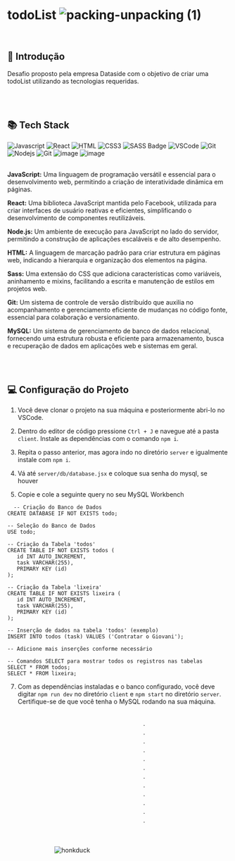 # todoList ![packing-unpacking (1)](https://github.com/giovaniavila/tododataside/assets/112128418/f3935351-8a82-491c-ae35-b383f94a4542)

<br>

## :pushpin: Introdução
Desafio proposto pela empresa Dataside com o objetivo de criar uma todoList utilizando as tecnologias requeridas.

<br>
<br>


## :books: Tech Stack 

![Javascript](https://img.shields.io/badge/Javascript-F0DB4F?style=for-the-badge&labelColor=black&logo=javascript&logoColor=F0DB4F) ![React](https://img.shields.io/badge/-React-61DBFB?style=for-the-badge&labelColor=black&logo=react&logoColor=61DBFB) ![HTML](https://img.shields.io/badge/HTML5-E34F26?style=for-the-badge&logo=html5&logoColor=white) ![CSS3](https://img.shields.io/badge/CSS3-1572B6?style=for-the-badge&logo=css3&logoColor=white) ![SASS Badge](https://img.shields.io/badge/Sass-CC6699?style=for-the-badge&logo=sass&logoColor=white) ![VSCode](https://img.shields.io/badge/Visual_Studio-0078d7?style=for-the-badge&logo=visual%20studio&logoColor=white) ![Git](https://img.shields.io/badge/Git-F05032?style=for-the-badge&logo=git&logoColor=white) ![Nodejs](https://img.shields.io/badge/Nodejs-3C873A?style=for-the-badge&labelColor=black&logo=node.js&logoColor=3C873A) ![Git](https://img.shields.io/badge/Git-F05032?style=for-the-badge&logo=git&logoColor=white) ![image](https://img.shields.io/badge/MySQL-005C84?style=for-the-badge&logo=mysql&logoColor=white)  ![image](https://img.shields.io/badge/Postman-FF6C37?style=for-the-badge&logo=Postman&logoColor=white)

<br>       
<strong>JavaScript:</strong> Uma linguagem de programação versátil e essencial para o desenvolvimento web, permitindo a criação de interatividade dinâmica em páginas.

<strong>React:</strong> Uma biblioteca JavaScript mantida pelo Facebook, utilizada para criar interfaces de usuário reativas e eficientes, simplificando o desenvolvimento de componentes reutilizáveis.

<strong>Node.js:</strong> Um ambiente de execução para JavaScript no lado do servidor, permitindo a construção de aplicações escaláveis e de alto desempenho.

<strong>HTML:</strong> A linguagem de marcação padrão para criar estrutura em páginas web, indicando a hierarquia e organização dos elementos na página.

<strong>Sass:</strong> Uma extensão do CSS que adiciona características como variáveis, aninhamento e mixins, facilitando a escrita e manutenção de estilos em projetos web.

<strong>Git:</strong> Um sistema de controle de versão distribuído que auxilia no acompanhamento e gerenciamento eficiente de mudanças no código fonte, essencial para colaboração e versionamento.

<strong>MySQL:</strong> Um sistema de gerenciamento de banco de dados relacional, fornecendo uma estrutura robusta e eficiente para armazenamento, busca e recuperação de dados em aplicações web e sistemas em geral.

<br>
<br>



## 💻 Configuração do Projeto

1) Você deve clonar o projeto na sua máquina e posteriormente abri-lo no VSCode.

2) Dentro do editor de código pressione `Ctrl + J` e navegue até a pasta `client`. Instale as dependências com o comando `npm i`.

3) Repita o passo anterior, mas agora indo no diretório `server` e igualmente instale com `npm i`.
5) Vá até `server/db/database.jsx` e coloque sua senha do mysql, se houver
6) Copie e cole a seguinte query no seu MySQL Workbench

 ```
   -- Criação do Banco de Dados
CREATE DATABASE IF NOT EXISTS todo;

-- Seleção do Banco de Dados
USE todo;

-- Criação da Tabela 'todos'
CREATE TABLE IF NOT EXISTS todos (
    id INT AUTO_INCREMENT,
    task VARCHAR(255),
    PRIMARY KEY (id)
);

-- Criação da Tabela 'lixeira'
CREATE TABLE IF NOT EXISTS lixeira (
    id INT AUTO_INCREMENT,
    task VARCHAR(255),
    PRIMARY KEY (id)
);

-- Inserção de dados na tabela 'todos' (exemplo)
INSERT INTO todos (task) VALUES ('Contratar o Giovani');

-- Adicione mais inserções conforme necessário

-- Comandos SELECT para mostrar todos os registros nas tabelas
SELECT * FROM todos;
SELECT * FROM lixeira;
```

7) Com as dependências instaladas e o banco configurado, você deve digitar `npm run dev` no diretório `client` e `npm start` no diretório `server`. Certifique-se de que você tenha o MySQL rodando na sua máquina.
   
<br>
ㅤㅤㅤㅤㅤㅤㅤㅤㅤㅤㅤㅤㅤㅤㅤㅤㅤㅤㅤㅤㅤㅤㅤㅤ. <br>
ㅤㅤㅤㅤㅤㅤㅤㅤㅤㅤㅤㅤㅤㅤㅤㅤㅤㅤㅤㅤㅤㅤㅤㅤ.  <br>
ㅤㅤㅤㅤㅤㅤㅤㅤㅤㅤㅤㅤㅤㅤㅤㅤㅤㅤㅤㅤㅤㅤㅤㅤ.  <br>
ㅤㅤㅤㅤㅤㅤㅤㅤㅤㅤㅤㅤㅤㅤㅤㅤㅤㅤㅤㅤㅤㅤㅤㅤ.  <br>
ㅤㅤㅤㅤㅤㅤㅤㅤㅤㅤㅤㅤㅤㅤㅤㅤㅤㅤㅤㅤㅤㅤㅤㅤ.  <br>
ㅤㅤㅤㅤㅤㅤㅤㅤㅤㅤㅤㅤㅤㅤㅤㅤㅤㅤㅤㅤㅤㅤㅤㅤ.  <br>
ㅤㅤㅤㅤㅤㅤㅤㅤㅤㅤㅤㅤㅤㅤㅤㅤㅤㅤㅤㅤㅤㅤㅤㅤ.  <br>
ㅤㅤㅤㅤㅤㅤㅤㅤㅤㅤㅤㅤㅤㅤㅤㅤㅤㅤㅤㅤㅤㅤㅤㅤ.  <br>
ㅤㅤㅤㅤㅤㅤㅤㅤㅤㅤㅤㅤㅤㅤㅤㅤㅤㅤㅤㅤㅤㅤㅤㅤ.  <br>
ㅤㅤㅤㅤㅤㅤㅤㅤㅤㅤㅤㅤㅤㅤㅤㅤㅤㅤㅤㅤㅤㅤㅤㅤ.  <br>
ㅤㅤㅤㅤㅤㅤㅤㅤㅤㅤㅤㅤㅤㅤㅤㅤㅤㅤㅤㅤㅤㅤㅤㅤ.  <br>
ㅤㅤㅤㅤㅤㅤㅤㅤㅤㅤㅤㅤㅤㅤㅤㅤㅤㅤㅤㅤㅤㅤㅤㅤ.  <br>
<br>
<br>

ㅤㅤㅤㅤ ㅤㅤㅤㅤ![honkduck](https://github.com/giovaniavila/tododataside/assets/112128418/a793d253-c9c8-49ee-9d1a-4f2abbb6c6ad)

<br>
<br>

